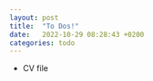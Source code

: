 ```yaml
---
layout: post
title:  "To Dos!"
date:   2022-10-29 08:28:43 +0200
categories: todo
---
```

* CV file
